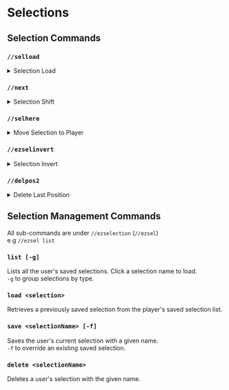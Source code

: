 # Selections

## Selection Commands

### `//selload`

<details>

<summary>Selection Load</summary>

**`//selload [selection]`**\
_Alternate for \`//ezsel load\`_

The `//selload` command retrieves a previously saved selection from the player's saved selection list.

* Selection: A previously saved selection.

</details>

### `//next`

<details>

<summary>Selection Shift</summary>

**`//next <direction> <gap>`**

The `//next` command shifts your current selection area by its own size in a specified direction.

* **Direction** (Default: Player AIM): Specifies the direction to shift the selection towards. If not provided, it defaults to the direction the player is aiming.
* **Gap** (Default: 0): An optional parameter to add an additional gap between the current selection position, and the shifted position.

</details>

### `//selhere`

<details>

<summary>Move Selection to Player</summary>

**`//selhere [selectionPosition]`**

**`Alias: //seltome`**

The `//selhere` command moves your current selection to your location.

* **SelectionPosition** (Default: POS1): Specifies which point in the selection to move to the player's position. All other points will be moved to the relative positon.
  * POS1 - The "Pos1" of the selection, or first point for convex/poly selections.
  * POS2 - The "Pos2" of the selection, or the last points for convex/poly selections.
  * CENTER - The center point of the selection

</details>

### `//ezselinvert`

<details>

<summary>Selection Invert</summary>

**`//ezselinvert`**

**`Alias: //selinvert`**

The `//ezselinvert` command reverses the order of points in your current selection.\
This will be most noticeable with convex selections as with a cuboid selection pos1 and pos2 will simply swap places, whereas a convex selection will reverse the order of every point.

</details>

### `//delpos2`

<details>

<summary>Delete Last Position</summary>

**`//delpos2`**

**`Alias: //-2`**

The `//delpos2` command removes the last secondary selection point for convex and poly selections.

</details>



## Selection Management Commands

All sub-commands are under `//ezselection`  (`//ezsel`) \
e.g `//ezsel list`

### `list [-g]`

Lists all the user's saved selections. Click a selection name to load.\
`-g` to group selections by type.

### `load <selection>`

Retrieves a previously saved selection from the player's saved selection list.

### `save <selectionName> [-f]`

Saves the user's current selection with a given name.\
`-f` to override an existing saved selection.

### `delete <selectionName>`

Deletes a user's selection with the given name.
